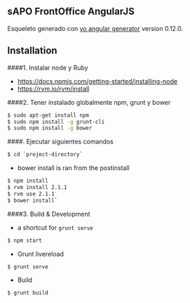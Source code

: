 ## sAPO FrontOffice AngularJS

Esqueleto generado con [yo angular generator](https://github.com/yeoman/generator-angular)
version 0.12.0.

## Installation
####1. Instalar node y Ruby

  - https://docs.npmjs.com/getting-started/installing-node
  - https://rvm.io/rvm/install

####2. Tener instalado globalmente npm, grunt y bower
 
 
```sh
$ sudo apt-get install npm
$ sudo npm install -g grunt-cli
$ sudo npm install -g bower
```
####. Ejecutar siguientes comandos

```sh
$ cd `project-directory`
```
- bower install is ran from the postinstall
```sh
$ npm install
$ rvm install 2.1.1
$ rvm use 2.1.1
$ bower install`
```

####3. Build & Development

- a shortcut for `grunt serve`
```sh
$ npm start
```
- Grunt livereload
```sh
$ grunt serve
```
- Build
```sh
$ grunt build
```
